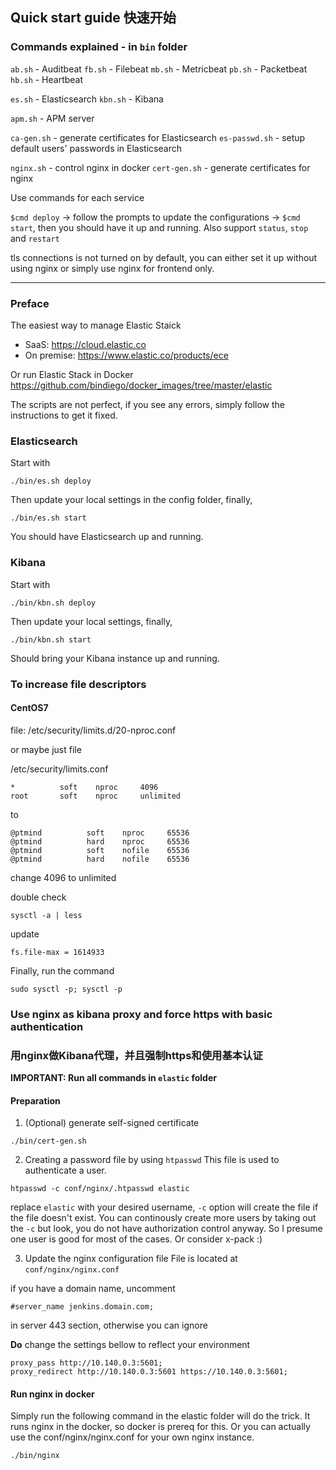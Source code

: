 ## Quick start guide 快速开始

### Commands explained - in `bin` folder

`ab.sh` - Auditbeat
`fb.sh` - Filebeat
`mb.sh` - Metricbeat
`pb.sh` - Packetbeat
`hb.sh` - Heartbeat

`es.sh` - Elasticsearch
`kbn.sh` - Kibana

`apm.sh` - APM server

`ca-gen.sh` - generate certificates for Elasticsearch
`es-passwd.sh` - setup default users' passwords in Elasticsearch

`nginx.sh` - control nginx in docker
`cert-gen.sh` - generate certificates for nginx

Use commands for each service

`$cmd deploy` -> follow the prompts to update the configurations -> `$cmd start`, then you should have it up and running. Also support `status`, `stop` and `restart`

tls connections is not turned on by default, you can either set it up without using nginx or simply use nginx for frontend only.

---

### Preface

The easiest way to manage Elastic Staick

- SaaS: https://cloud.elastic.co
- On premise: https://www.elastic.co/products/ece

Or run Elastic Stack in Docker https://github.com/bindiego/docker_images/tree/master/elastic

The scripts are not perfect, if you see any errors, simply follow the instructions to get it fixed.

### Elasticsearch

Start with

```
./bin/es.sh deploy
```

Then update your local settings in the config folder, finally,

```
./bin/es.sh start
```

You should have Elasticsearch up and running.

### Kibana

Start with

```
./bin/kbn.sh deploy
```

Then update your local settings, finally,

```
./bin/kbn.sh start
```

Should bring your Kibana instance up and running.

### To increase file descriptors

#### CentOS7

file: /etc/security/limits.d/20-nproc.conf 

or maybe just file

/etc/security/limits.conf 

```
*          soft    nproc     4096
root       soft    nproc     unlimited
```

to

```
@ptmind          soft    nproc     65536
@ptmind          hard    nproc     65536
@ptmind          soft    nofile    65536
@ptmind          hard    nofile    65536
```

change 4096 to unlimited

double check 

```
sysctl -a | less
```

update

```
fs.file-max = 1614933
```

Finally, run the command

```
sudo sysctl -p; sysctl -p
```

### Use nginx as kibana proxy and force https with basic authentication
### 用nginx做Kibana代理，并且强制https和使用基本认证

**IMPORTANT: Run all commands in `elastic` folder**

#### Preparation

1. (Optional) generate self-signed certificate
```
./bin/cert-gen.sh
```

2. Creating a password file by using `htpasswd`
This file is used to authenticate a user.
```
htpasswd -c conf/nginx/.htpasswd elastic
```
replace `elastic` with your desired username, `-c` option will create the file if the file doesn't exist. You can continously create more users by taking out the `-c` but look, you do not have authorization control anyway. So I presume one user is good for most of the cases. Or consider x-pack :)

3. Update the nginx configuration file
File is located at `conf/nginx/nginx.conf`

if you have a domain name, uncomment
```
#server_name jenkins.domain.com;
```
in server 443 section, otherwise you can ignore

**Do** change the settings bellow to reflect your environment
```
proxy_pass http://10.140.0.3:5601;
proxy_redirect http://10.140.0.3:5601 https://10.140.0.3:5601;
```

#### Run nginx in docker

Simply run the following command in the elastic folder will do the trick. It runs nginx in the docker, so docker is prereq for this. Or you can actually use the conf/nginx/nginx.conf for your own nginx instance.

```
./bin/nginx
```
